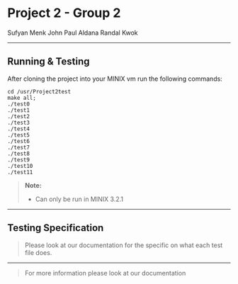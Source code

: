 
Project 2 - Group 2
===================
Sufyan Menk
John Paul Aldana
Randal Kwok

----------

Running & Testing
-------------
After cloning the project into your MINIX vm run the following commands:
```
cd /usr/Project2test
make all;
./test0
./test1
./test2
./test3
./test4
./test5
./test6
./test7
./test8
./test9
./test10
./test11
```

> **Note:**
> - Can only be run in MINIX 3.2.1

----------

Testing Specification
------------
> Please look at our documentation for the specific on what each test file does.

----------

> For more information please look at our documentation

